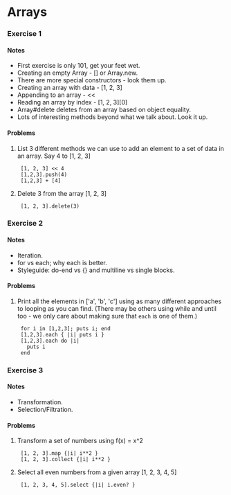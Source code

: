 # Arrays

### Exercise 1

#### Notes

* First exercise is only 101, get your feet wet.
* Creating an empty Array - [] or Array.new. 
* There are more special constructors - look them up.
* Creating an array with data - [1, 2, 3]
* Appending to an array - <<
* Reading an array by index - [1, 2, 3][0]
* Array#delete deletes from an array based on object equality.
* Lots of interesting methods beyond what we talk about. Look it up.

#### Problems

1. List 3 different methods we can use to add an element to a set of data in an array. Say 4 to [1, 2, 3]
        
        [1, 2, 3] << 4
        [1,2,3].push(4)
        [1,2,3] + [4]

1. Delete 3 from the array [1, 2, 3]

        [1, 2, 3].delete(3)

### Exercise 2

#### Notes

* Iteration.
* for vs each; why each is better.
* Styleguide: do-end vs {} and multiline vs single blocks.

#### Problems

1. Print all the elements in ['a', 'b', 'c'] using as many different approaches to looping as you can find. (There may be others using while and until too - we only care about making sure that <code>each</code> is one of them.)
    
        for i in [1,2,3]; puts i; end
        [1,2,3].each { |i| puts i }
        [1,2,3].each do |i|
          puts i
        end
        

### Exercise 3

#### Notes

* Transformation.
* Selection/Filtration.

#### Problems

1. Transform a set of numbers using f(x) = x^2
    
        [1, 2, 3].map {|i| i**2 }
        [1, 2, 3].collect {|i| i**2 }

1. Select all even numbers from a given array [1, 2, 3, 4, 5]
    
        [1, 2, 3, 4, 5].select {|i| i.even? }
